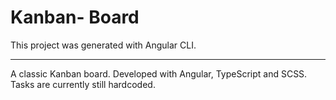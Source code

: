 # Kanban- Board

This project was generated with Angular CLI.

--- 
 A classic Kanban board. 
 Developed with Angular, TypeScript and SCSS.
Tasks are currently still hardcoded.

